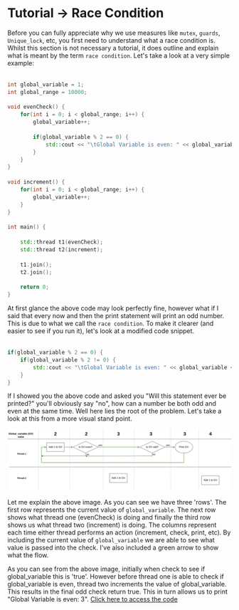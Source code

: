 # Tutorial -> Race Condition

Before you can fully appreciate why we use measures like `mutex`, `guards`, `Unique_lock`, etc, you first need to understand what a race condition is. Whilst this section is not necessary a tutorial, it does outline and explain what is meant by the term `race condition`. Let's take a look at a very simple example:

```c++

int global_variable = 1;
int global_range = 10000;

void evenCheck() {
    for(int i = 0; i < global_range; i++) {
        global_variable++;

        if(global_variable % 2 == 0) {
            std::cout << "\tGlobal Variable is even: " << global_variable << "\n";
        }
    }
}

void increment() {
    for(int i = 0; i < global_range; i++) {
        global_variable++;
    }
}

int main() {

    std::thread t1(evenCheck);
    std::thread t2(increment);

    t1.join();
    t2.join();

    return 0;
}

```

At first glance the above code may look perfectly fine, however what if I said that every now and then the print statement will print an odd number. This is due to what we call the `race condition`. To make it clearer (and easier to see if you run it), let's look at a modified code snippet.

```c++

if(global_variable % 2 == 0) {
    if(global_variable % 2 != 0) {
        std::cout << "\tGlobal Variable is even: " << global_variable << "\n";
    }
}
```

If I showed you the above code and asked you "Will this statement ever be printed?" you'll obviously say "no", how can a number be both odd and even at the same time. Well here lies the root of the problem. Let's take a look at this from a more visual stand point.

<img src="../../../Images/raceCondition1.png"/>

Let me explain the above image. As you can see we have three 'rows'. The first row represents the current value of `global_variable`. The next row shows what thread one (evenCheck) is doing and finally the third row shows us what thread two (increment) is doing. The columns represent each time either thread performs an action (increment, check, print, etc). By including the current value of `global_variable` we are able to see what value is passed into the check. I've also included a green arrow to show what the flow.

As you can see from the above image, initially when check to see if global_variable this is 'true'. However before thread one is able to check if global_variable is even, thread two increments the value of global_variable. This results in the final odd check return true. This in turn allows us to print "Global Variable is even: 3". [Click here to access the code](/src/raceCondition.cpp)